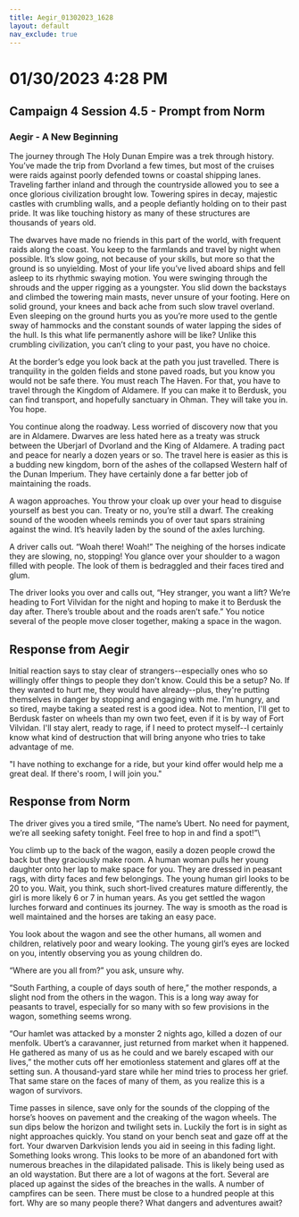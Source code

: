 ```yaml
---
title: Aegir_01302023_1628
layout: default
nav_exclude: true
---
```


# 01/30/2023 4:28 PM
## Campaign 4 Session 4.5 - Prompt from Norm
### Aegir - A New Beginning

The journey through The Holy Dunan Empire was a trek through history.  You’ve made the trip from Dvorland a few times, but most of the cruises were raids against poorly defended towns or coastal shipping lanes.  Traveling farther inland and through the countryside allowed you to see a once glorious civilization brought low.  Towering spires in decay, majestic castles with crumbling walls, and a people defiantly holding on to their past pride.  It was like touching history as many of these structures are thousands of years old.

The dwarves have made no friends in this part of the world, with frequent raids along the coast.  You keep to the farmlands and travel by night when possible.  It’s slow going, not because of your skills, but more so that the ground is so unyielding.  Most of your life you’ve lived aboard ships and fell asleep to its rhythmic swaying motion.  You were swinging through the shrouds and the upper rigging as a youngster.  You slid down the backstays and climbed the towering main masts, never unsure of your footing.  Here on solid ground, your knees and back ache from such slow travel overland.  Even sleeping on the ground hurts you as you’re more used to the gentle sway of hammocks and the constant sounds of water lapping the sides of the hull. Is this what life permanently ashore will be like?   Unlike this crumbling civilization, you can’t cling to your past, you have no choice.

At the border’s edge you look back at the path you just travelled.  There is tranquility in the golden fields and stone paved roads, but you know you would not be safe there.  You must reach The Haven.  For that, you have to travel through the Kingdom of Aldamere.  If you can make it to Berdusk, you can find transport, and hopefully sanctuary in Ohman.  They will take you in.  You hope.

You continue along the roadway.  Less worried of discovery now that you are in Aldamere.  Dwarves are less hated here as a treaty was struck between the Uberjarl of Dvorland and the King of Aldamere.  A trading pact and peace for nearly a dozen years or so.  The travel here is easier as this is a budding new kingdom, born of the ashes of the collapsed Western half of the Dunan Imperium.  They have certainly done a far better job of maintaining the roads.

A wagon approaches.  You throw your cloak up over your head to disguise yourself as best you can.  Treaty or no, you’re still a dwarf.  The creaking sound of the wooden wheels reminds you of over taut spars straining against the wind.  It’s heavily laden by the sound of the axles lurching.

A driver calls out.  “Woah there! Woah!” The neighing of the horses indicate they are slowing, no, stopping!  You glance over your shoulder to a wagon filled with people.  The look of them is bedraggled and their faces tired and glum.

The driver looks you over and calls out, “Hey stranger, you want a lift?  We’re heading to Fort Vilvidan for the night and hoping to make it to Berdusk the day after.  There’s trouble about and the roads aren’t safe.”  You notice several of the people move closer together, making a space in the wagon.

## Response from Aegir
Initial reaction says to stay clear of strangers--especially ones who so willingly offer things to people they don't know. Could this be a setup? No. If they wanted to hurt me, they would have already--plus, they're putting themselves in danger by stopping and engaging with me. I'm hungry, and so tired, maybe taking a seated rest is a good idea. Not to mention, I'll get to Berdusk faster on wheels than my own two feet, even if it is by way of Fort Vilvidan. I'll stay alert, ready to rage, if I need to protect myself--I certainly know what kind of destruction that will bring anyone who tries to take advantage of me.

"I have nothing to exchange for a ride, but your kind offer would help me a great deal. If there's room, I will join you."

## Response from Norm
The driver gives you a tired smile, “The name’s Ubert.  No need for payment, we’re all seeking safety tonight.  Feel free to hop in and find a spot!”\

You climb up to the back of the wagon, easily a dozen people crowd the back but they graciously make room.  A human woman pulls her young daughter onto her lap to make space for you.  They are dressed in peasant rags, with dirty faces and few belongings.  The young human girl looks to be 20 to you.  Wait, you think, such short-lived creatures mature differently, the girl is more likely 6 or 7 in human years.  As you get settled the wagon lurches forward and continues its journey.  The way is smooth as the road is well maintained and the horses are taking an easy pace.

You look about the wagon and see the other humans, all women and children, relatively poor and weary looking.  The young girl’s eyes are locked on you, intently observing you as young children do.

“Where are you all from?” you ask, unsure why.

“South Farthing, a couple of days south of here,” the mother responds, a slight nod from the others in the wagon.  This is a long way away for peasants to travel, especially for so many with so few provisions in the wagon, something seems wrong.

“Our hamlet was attacked by a monster 2 nights ago, killed a dozen of our menfolk.  Ubert’s a caravanner, just returned from market when it happened.  He gathered as many of us as he could and we barely escaped with our lives,” the mother cuts off her emotionless statement and glares off at the setting sun.  A thousand-yard stare while her mind tries to process her grief.  That same stare on the faces of many of them, as you realize this is a wagon of survivors.

Time passes in silence, save only for the sounds of the clopping of the horse’s hooves on pavement and the creaking of the wagon wheels.  The sun dips below the horizon and twilight sets in.  Luckily the fort is in sight as night approaches quickly.  You stand on your bench seat and gaze off at the fort.  Your dwarven Darkvision lends you aid in seeing in this fading light.  Something looks wrong.  This looks to be more of an abandoned fort with numerous breaches in the dilapidated palisade.  This is likely being used as an old waystation.  But there are a lot of wagons at the fort.  Several are placed up against the sides of the breaches in the walls.  A number of campfires can be seen.  There must be close to a hundred people at this fort.  Why are so many people there?  What dangers and adventures await?